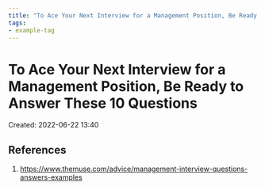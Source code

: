 ```yaml
---
title: "To Ace Your Next Interview for a Management Position, Be Ready to Answer These 10 Questions"
tags:
- example-tag
---
```


# To Ace Your Next Interview for a Management Position, Be Ready to Answer These 10 Questions
Created: 2022-06-22 13:40  



## References
1. https://www.themuse.com/advice/management-interview-questions-answers-examples
